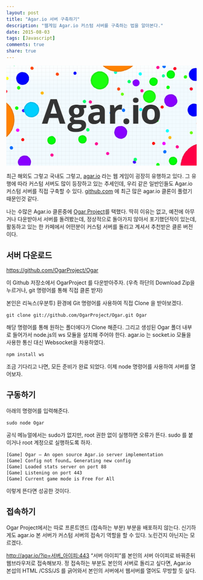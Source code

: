 ```yaml
---
layout: post
title: "Agar.io 서버 구축하기"
description: "웹게임 Agar.io 커스텀 서버를 구축하는 법을 알아본다."
date: 2015-08-03
tags: [Javascript]
comments: true
share: true
---
```


![](/images/agario.png)

최근 해외도 그렇고 국내도 그렇고, [agar.io](http://agar.io) 라는 웹 게임이 굉장히 유행하고 있다. 그 유행에 따라 커스텀 서버도 많이 등장하고 있는 추세인데, 우리 같은 일반인들도 Agar.io 커스텀 서버를 직접 구축할 수 있다. [github.com](http://github.com) 에 최근 많은 agar.io 클론이 풀렸기 때문인것 같다.

나는 수많은 Agar.io 클론중에 [Ogar Project](https://github.com/OgarProject/Ogar)를 택했다. 딱히 이유는 없고, 예전에 아무거나 다운받아서 서버를 돌려봤는데, 정상적으로 돌아가지 않아서 포기했던적이 있는데, 활동하고 있는 한 카페에서 어떤분이 커스텀 서버를 돌리고 계셔서 추천받은 클론 버전이다.

## 서버 다운로드

https://github.com/OgarProject/Ogar

이 Github 저장소에서 OgarProject 를 다운받아주자. (우측 하단의 Download Zip을 누르거나, git 명령어를 통해 직접 클론 받자)

본인은 리눅스(우분투) 환경에 Git 명령어를 사용하여 직접 Clone 을 받아보겠다.

```
git clone git://github.com/OgarProject/Ogar.git Ogar
```

해당 명령어를 통해 원하는 폴더에다가 Clone 해준다. 그리고 생성된 Ogar 폴더 내부로 들어가서 node.js의 ws 모듈을 설치해 주어야 한다. agar.io 는 socket.io 모듈을 사용한 통신 대신 Websocket을 차용하였다.

```
npm install ws
```

조금 기다리고 나면, 모든 준비가 완료 되었다. 이제 node 명령어를 사용하여 서버를 열어보자.

## 구동하기

아래의 명령어를 입력해준다.

```
sudo node Ogar
```

공식 메뉴얼에서는 sudo가 없지만, root 권한 없이 실행하면 오류가 뜬다. sudo 를 붙이거나 root 계정으로 실행하도록 하자.

```
[Game] Ogar – An open source Agar.io server implementation
[Game] Config not found… Generating new config
[Game] Loaded stats server on port 88
[Game] Listening on port 443
[Game] Current game mode is Free For All
```

이렇게 뜬다면 성공한 것이다.

## 접속하기

Ogar Project에서는 따로 프론트엔드 (접속하는 부분) 부분을 배포하지 않는다. 신기하게도 agar.io 본 서버가 커스텀 서버의 접속기 역할을 할 수 있다. 노린건지 아닌지는 모르겠다.

http://agar.io/?ip=서버_아이피:443
“서버 아이피”를 본인의 서버 아이피로 바꿔준뒤 웹브라우저로 접속해보자. 정 접속하는 부분도 본인의 서버로 돌리고 싶다면, Agar.io 본섭의 HTML /CSS/JS 를 긁어와서 본인의 서버에서 웹서버를 열어도 무방할 듯 싶다.
